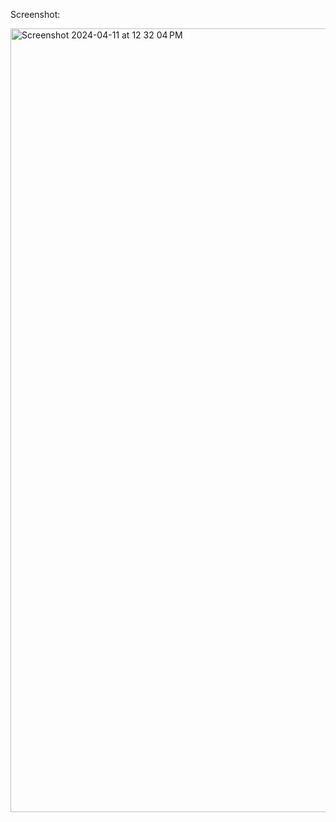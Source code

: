 Screenshot:

<img width="1254" alt="Screenshot 2024-04-11 at 12 32 04 PM" src="https://github.com/mdimado/WebCraft/assets/123477562/e5f51150-d855-4a93-8669-1e8414b397c8">
